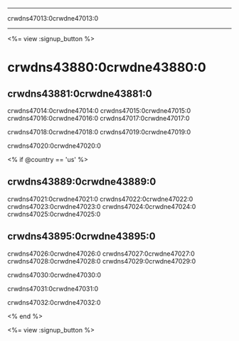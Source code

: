 * * *

crwdns47013:0crwdne47013:0

* * *

<%= view :signup_button %>

# crwdns43880:0crwdne43880:0

## crwdns43881:0crwdne43881:0

crwdns47014:0crwdne47014:0 crwdns47015:0crwdne47015:0 crwdns47016:0crwdne47016:0 crwdns47017:0crwdne47017:0

crwdns47018:0crwdne47018:0 crwdns47019:0crwdne47019:0

crwdns47020:0crwdne47020:0

<% if @country == 'us' %>

## crwdns43889:0crwdne43889:0

crwdns47021:0crwdne47021:0 crwdns47022:0crwdne47022:0 crwdns47023:0crwdne47023:0 crwdns47024:0crwdne47024:0 crwdns47025:0crwdne47025:0

## crwdns43895:0crwdne43895:0

crwdns47026:0crwdne47026:0 crwdns47027:0crwdne47027:0 crwdns47028:0crwdne47028:0 crwdns47029:0crwdne47029:0

crwdns47030:0crwdne47030:0

crwdns47031:0crwdne47031:0

crwdns47032:0crwdne47032:0

<% end %>

<%= view :signup_button %>